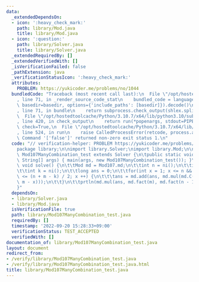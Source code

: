 ```yaml
---
data:
  _extendedDependsOn:
  - icon: ':heavy_check_mark:'
    path: library/Mod.java
    title: library/Mod.java
  - icon: ':question:'
    path: library/Solver.java
    title: library/Solver.java
  _extendedRequiredBy: []
  _extendedVerifiedWith: []
  _isVerificationFailed: false
  _pathExtension: java
  _verificationStatusIcon: ':heavy_check_mark:'
  attributes:
    PROBLEM: https://yukicoder.me/problems/no/1044
  bundledCode: "Traceback (most recent call last):\n  File \"/opt/hostedtoolcache/Python/3.10.7/x64/lib/python3.10/site-packages/onlinejudge_verify/documentation/build.py\"\
    , line 71, in _render_source_code_stat\n    bundled_code = language.bundle(stat.path,\
    \ basedir=basedir, options={'include_paths': [basedir]}).decode()\n  File \"/opt/hostedtoolcache/Python/3.10.7/x64/lib/python3.10/site-packages/onlinejudge_verify/languages/user_defined.py\"\
    , line 71, in bundle\n    return subprocess.check_output(shlex.split(command))\n\
    \  File \"/opt/hostedtoolcache/Python/3.10.7/x64/lib/python3.10/subprocess.py\"\
    , line 420, in check_output\n    return run(*popenargs, stdout=PIPE, timeout=timeout,\
    \ check=True,\n  File \"/opt/hostedtoolcache/Python/3.10.7/x64/lib/python3.10/subprocess.py\"\
    , line 524, in run\n    raise CalledProcessError(retcode, process.args,\nsubprocess.CalledProcessError:\
    \ Command '['false']' returned non-zero exit status 1.\n"
  code: "// verification-helper: PROBLEM https://yukicoder.me/problems/no/1044\n\n\
    package library;\n\nimport library.Solver;\nimport library.Mod;\n\npublic class\
    \ Mod107ManyCombination_test extends Solver {\n\tpublic static void main(final\
    \ String[] args) { main(args, new Mod107ManyCombination_test()); }\n\n\tpublic\
    \ void solve() {\n\t\tMod md = Mod107.md;\n\t\tint n = ni();\n\t\tint m = ni();\n\
    \t\tint k = ni();\n\t\tlong ans = 0;\n\t\tfor(int x = 1; x <= n && x <= m && x\
    \ <= (n + m - k) / 2; x ++) {\n\t\t\tans = md.add(ans, md.mul(md.C(n, x), md.H(x,\
    \ m - x)));\n\t\t}\n\t\tprtln(md.mul(ans, md.fact(m), md.fact(n - 1)));\n\t}\n\
    }"
  dependsOn:
  - library/Solver.java
  - library/Mod.java
  isVerificationFile: true
  path: library/Mod107ManyCombination_test.java
  requiredBy: []
  timestamp: '2022-09-20 15:28:33+09:00'
  verificationStatus: TEST_ACCEPTED
  verifiedWith: []
documentation_of: library/Mod107ManyCombination_test.java
layout: document
redirect_from:
- /verify/library/Mod107ManyCombination_test.java
- /verify/library/Mod107ManyCombination_test.java.html
title: library/Mod107ManyCombination_test.java
---
```

